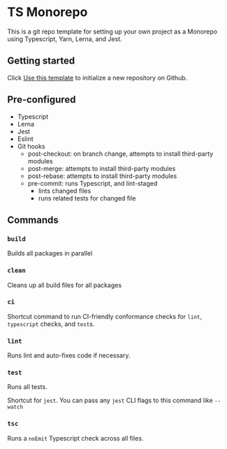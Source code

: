 # TS Monorepo

This is a git repo template for setting up your own project as a Monorepo using Typescript, Yarn, Lerna, and Jest.

## Getting started

Click [Use this template](https://github.com/paularmstrong/monorepo-ts/generate) to initialize a new repository on Github.

## Pre-configured

- Typescript
- Lerna
- Jest
- Eslint
- Git hooks
  - post-checkout: on branch change, attempts to install third-party modules
  - post-merge: attempts to install third-party modules
  - post-rebase: attempts to install third-party modules
  - pre-commit: runs Typescript, and lint-staged
    - lints changed files
    - runs related tests for changed file

## Commands

### `build`

Builds all packages in parallel

### `clean`

Cleans up all build files for all packages

### `ci`

Shortcut command to run CI-friendly conformance checks for `lint`, `typescript` checks, and `test`s.

### `lint`

Runs lint and auto-fixes code if necessary.

### `test`

Runs all tests.

Shortcut for `jest`. You can pass any `jest` CLI flags to this command like `--watch`

### `tsc`

Runs a `noEmit` Typescript check across all files.
